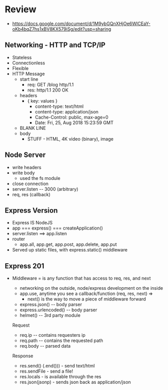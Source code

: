 # Review
- https://docs.google.com/document/d/1M9ybGQnXHjOe6WlCEaY-oKb4bqZ7hs1xBV8KX579iSg/edit?usp=sharing

## Networking - HTTP and TCP/IP
- Stateless
- Connectionless
- Flexible
- HTTP Message
  - start line
    - req: GET /blog http/1.1
    - res: http/1.1 200 OK
  - headers
    - { key: values }
      - content-type: text/html
      - content-type: application/json
      - Cache-Control: public, max-age=0
      - Date: Fri, 25, Aug 2018 15:23:59 GMT
  - BLANK LINE
  - body
    - STUFF - HTML, 4K video (binary), image

## Node Server
- write headers
- write body
  - used the fs module
- close connection
- server.listen
-- 3000 (arbitrary)
- req, res (callback)

## Express Version
- Express IS NodeJS
- app === express() === createApplication()
- server.listen ==> app.listen
- router
  - app.all, app.get, app.post, app.delete, app.put
- Served up static files, with express.static() middleware

## Express 201
- Middleware = is any function that has access to req, res, and next
  - networking on the outside, node/express development on the inside
  - app.use, anytime you see a callback/function (req, res, next) =>
    - next() is the way to move a piece of middleware forward
  - express.json() -- body parser
  - express.urlencoded() -- body parser
  - helmet() -- 3rd party module 
  
  Request
  - req.ip -- contains requesters ip
  - req.path -- contains the requested path
  - req.body -- parsed data
  
  Response
  - res.send() (.end())) - send text/html
  - res.sendFile - send a file!
  - res.locals - is available through the res
  - res.json(jsonp) - sends json back as application/json